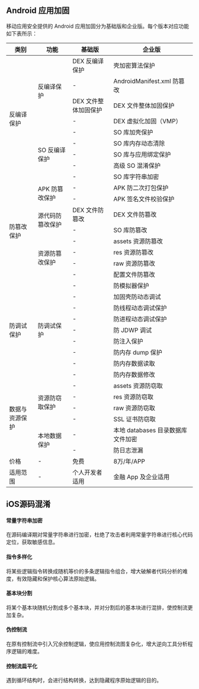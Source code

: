 ## Android 应用加固
 移动应用安全提供的 Android 应用加固分为基础版和企业版。每个版本对应功能如下表所示：
 
<table>
<thead>
<tr>
<th>类别</th>
<th>功能</th>
<th>基础版</th>
<th>企业版</th>
</tr>
</thead>
<tbody><tr>
<td rowspan=9>反编译保护</td>
<td rowspan=4>反编译保护</td>
<td>DEX 反编译保护</td>
<td>壳加密算法保护</td>
</tr>
<tr>
<td>-</td>
<td>AndroidManifest.xml  防篡改</td>
</tr>
<tr>
<td>DEX 文件整体加固保护</td>
<td>DEX 文件整体加固保护</td>
</tr>
<tr>
<td>-</td>
<td>DEX 虚拟化加固（VMP）</td>
</tr>
<tr>
<td rowspan=5>SO 反编译保护</td>
<td>-</td>
<td>SO 库加壳保护</td>
</tr>
<tr>
<td>-</td>
<td>SO 库内存动态清除</td>
</tr>
<tr>
<td>-</td>
<td>SO 库与应用绑定保护</td>
</tr>
<tr>
<td>-</td>
<td>高级  SO 混淆保护</td>
</tr>
<tr>
<td>-</td>
<td>SO 库字符串加密</td>
</tr>
<tr>
<td rowspan=8>防篡改保护</td>
<td rowspan=2>APK 防篡改保护</td>
<td>-</td>
<td>APK 防二次打包保护</td>
</tr>
<tr>
<td>-</td>
<td>APK 签名文件校验保护</td>
</tr>
<tr>
<td rowspan=2>源代码防篡改保护</td>
<td>DEX 文件防篡改</td>
<td>DEX 文件防篡改</td>
</tr>
<tr>
<td>-</td>
<td>SO 库防篡改</td>
</tr>
<tr>
 <td rowspan=4>资源防篡改保护</td>
<td>-</td>
<td>assets  资源防篡改</td>
</tr>
<tr>
<td>-</td>
<td>res 资源防篡改</td>
</tr>
<tr>
<td>-</td>
<td>raw 资源防篡改</td>
</tr>
<tr>
<td>-</td>
<td>配置文件防篡改</td>
</tr>
<tr>
<td rowspan=9>防调试保护</td>
<td rowspan=9>防调试保护</td>
<td>-</td>
<td>防模拟器保护</td>
</tr>
<tr>
<td>-</td>
<td>加固壳防动态调试</td>
</tr>
<tr>
<td>-</td>
<td>防线程动态调试保护</td>
</tr>
<tr>
<td>-</td>
<td>防进程动态调试保护</td>
</tr>
<tr>
<td>-</td>
<td>防  JDWP 调试</td>
</tr>
<tr>
<td>-</td>
<td>防注入保护</td>
</tr>
<tr>
<td>-</td>
<td>防内存 dump 保护</td>
</tr>
<tr>
<td>-</td>
<td>防内存数据读取</td>
</tr>
<tr>
<td>-</td>
<td>防内存数据修改</td>
</tr>
<tr>
 <td rowspan=6>数据与资源保护</td>
 <td rowspan=4>资源防窃取保护</td>
<td>-</td>
<td>assets  资源防窃取</td>
</tr>
<tr>
<td>-</td>
<td>res 资源防窃取</td>
</tr>
<tr>
<td>-</td>
<td>raw 资源防窃取</td>
</tr>
<tr>
<td>-</td>
<td>SSL 证书防窃取</td>
</tr>
<tr>
 <td rowspan=2>本地数据保护</td>
<td>-</td>
<td>本地  databases 目录数据库文件加密</td>
</tr>
<tr>
<td>-</td>
<td>防日志泄漏</td>
</tr>
<tr>
<td>价格</td>
<td>-</td>
<td>免费</td>
<td>8万/年/APP</td>
</tr>
<tr>
<td>适用范围</td>
<td>-</td>
<td>个人开发者适用</td>
<td>金融  App 及企业适用</td>
</tr>
</tbody></table>


## iOS源码混淆
#### 常量字符串加密
在源码编译期对常量字符串进行加密，杜绝了攻击者利用常量字符串进行核心代码定位，获取敏感信息。

#### 指令多样化
将某些逻辑指令转换成随机等价的多条逻辑指令组合，增大破解者代码分析的难度，有效隐藏和保护核心算法原始逻辑。

#### 基本块分割
将某个基本块随机分割成多个基本块，并对分割后的基本块进行混排，使控制流更加复杂。

#### 伪控制流
在原有控制流中引入冗余控制逻辑，使应用控制流图复杂化，增大逆向工具分析程序逻辑的难度。

#### 控制流扁平化
遇到循环结构时，会进行结构转换，达到隐藏程序原始逻辑的目的。

